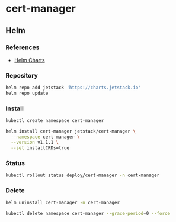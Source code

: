 # cert-manager

<!--
kubectl patch ingress/mobilecapture-mobile-capture -p '{"metadata":{"annotations":{"cert-manager.io/issuer":"letsencrypt-prod"}}}'
-->

## Helm

### References

- [Helm Charts](https://github.com/jetstack/cert-manager/tree/master/deploy/charts/cert-manager)

### Repository

```sh
helm repo add jetstack 'https://charts.jetstack.io'
helm repo update
```

### Install

```sh
kubectl create namespace cert-manager
```

```sh
helm install cert-manager jetstack/cert-manager \
  --namespace cert-manager \
  --version v1.1.1 \
  --set installCRDs=true
```

### Status

```sh
kubectl rollout status deploy/cert-manager -n cert-manager
```

### Delete

```sh
helm uninstall cert-manager -n cert-manager

kubectl delete namespace cert-manager --grace-period=0 --force
```

<!--
annotations:
  cert-manager.io/cluster-issuer: letsencrypt-wildcard
  kubernetes.io/ingress.class: nginx
-->
